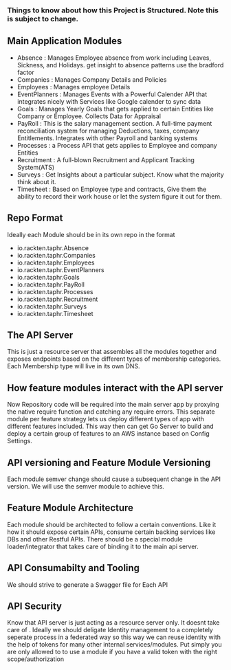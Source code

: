 ### Things to know about how this Project is Structured. Note this is subject to change.

## Main Application Modules

- Absence           : Manages Employee absence from work including Leaves, Sickness, and Holidays. get insight to absence patterns use the bradford factor
- Companies         : Manages Company Details and Policies
- Employees         : Manages employee Details
- EventPlanners     : Manages Events with a Powerful Calender API that integrates nicely with Services like Google calender to sync data
- Goals             : Manages Yearly Goals that gets applied to certain Entities like Company or Employee. Collects Data for Appraisal
- PayRoll           : This is the salary management section. A full-time payment reconciliation system for managing Deductions, taxes, company Entitlements. Integrates with other Payroll and banking systems
- Processes         : a Process API that gets applies to Employee and company Entities
- Recruitment       : A full-blown Recruitment and Applicant Tracking System(ATS)
- Surveys           : Get Insights about a particular subject. Know what the majority think about it.
- Timesheet         : Based on Employee type and contracts, Give them the ability to record their work house or let the system figure it out for them.


## Repo Format
Ideally each Module should be in its own repo in the format

- io.rackten.taphr.Absence
- io.rackten.taphr.Companies
- io.rackten.taphr.Employees
- io.rackten.taphr.EventPlanners
- io.rackten.taphr.Goals
- io.rackten.taphr.PayRoll
- io.rackten.taphr.Processes
- io.rackten.taphr.Recruitment
- io.rackten.taphr.Surveys
- io.rackten.taphr.Timesheet

## The API Server
This is just a resource server that assembles all the modules together and 
exposes endpoints based on the different types of membership categories. 
Each Membership type will live in its own DNS.

## How feature modules interact with the API server
Now Repository code will be required into the main server app by proxying 
the native require function and catching any require errors. This separate 
module per feature strategy lets us deploy different types of app with different 
features included. This way then can get Go Server to build and deploy a certain 
group of features to an AWS instance based on Config Settings. 

## API versioning and Feature Module Versioning
Each module semver change should cause a subsequent change in the API version.
We will use the semver module to achieve this.

## Feature Module Architecture
Each module should be architected to follow a certain conventions. 
Like it how it should expose certain APIs, consume certain backing services 
like DBs and other Restful APIs. There should be a special module loader/integrator that
takes care of binding it to the main api server.

## API Consumabilty and Tooling
We should strive to generate a Swagger file for Each API

## API Security
Know that API server is just acting as a resource server only. It doesnt take care of . 
Ideally we should deligate Identity management to a completely seperate process in a federated way so
this way we can reuse identity with the help of tokens for many other internal services/modules. 
Put simply you are only allowed to to use a module if you have a valid token with the right scope/authorization